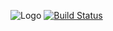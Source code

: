 ![Logo](https://github.com/TheBounty/Core/wiki/images/logo.png)
[![Build Status](https://travis-ci.org/rubdos/TheBounty-Core.svg)](https://travis-ci.org/rubdos/TheBounty-Core)
